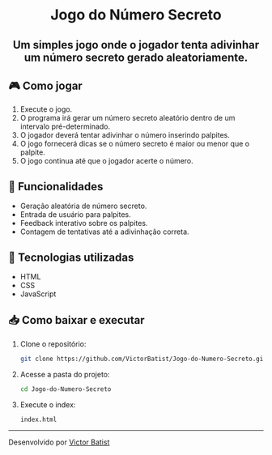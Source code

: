 <h1 align='center'> Jogo do Número Secreto</h1>

<h2 align='center'>Um simples jogo onde o jogador tenta adivinhar um número secreto gerado aleatoriamente.</h2>

<h2>🎮 Como jogar</h2>

1. Execute o jogo.
2. O programa irá gerar um número secreto aleatório dentro de um intervalo pré-determinado.
3. O jogador deverá tentar adivinhar o número inserindo palpites.
4. O jogo fornecerá dicas se o número secreto é maior ou menor que o palpite.
5. O jogo continua até que o jogador acerte o número.

<h2>📌 Funcionalidades</h2>

- Geração aleatória de número secreto.
- Entrada de usuário para palpites.
- Feedback interativo sobre os palpites.
- Contagem de tentativas até a adivinhação correta.

 <h2>🚀 Tecnologias utilizadas</h2>

- HTML
- CSS
- JavaScript

<h2>📥 Como baixar e executar</h2>

1. Clone o repositório:
   ```bash
   git clone https://github.com/VictorBatist/Jogo-do-Numero-Secreto.git
   ```
2. Acesse a pasta do projeto:
   ```bash
   cd Jogo-do-Numero-Secreto
   ```
3. Execute o index:
   ```bash
   index.html
   ```


---

Desenvolvido por [Victor Batist](https://github.com/VictorBatist)



